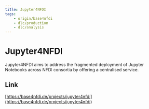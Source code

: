 ```yaml
---
title: Jupyter4NFDI
tags:
    - origin/base4nfdi
    - dlc/production
    - dlc/analysis
---
```

# Jupyter4NFDI
Jupyter4NFDI aims to address the fragmented deployment of Jupyter Notebooks across NFDI consortia by offering a centralised service. 

## Link
[https://base4nfdi.de/projects/jupyter4nfdi](https://base4nfdi.de/projects/jupyter4nfdi)